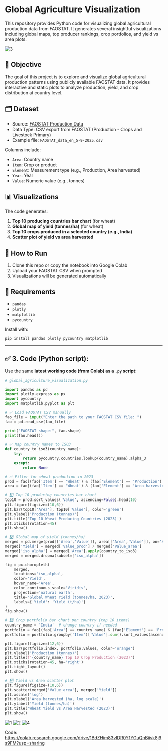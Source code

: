 # Global Agriculture Visualization

This repository provides Python code for visualizing global agricultural production data from FAOSTAT. It generates several insightful visualizations including global maps, top producer rankings, crop portfolios, and yield vs area plots.

![3](https://github.com/user-attachments/assets/5068a0d2-ac19-4acc-87c5-cd87a768c277)



## 📌 Objective

The goal of this project is to explore and visualize global agricultural production patterns using publicly available FAOSTAT data. It provides interactive and static plots to analyze production, yield, and crop distribution at country level.

## 🗂️ Dataset

- Source: [FAOSTAT Production Data](https://www.fao.org/faostat/en/#data/QC)
- Data Type: CSV export from FAOSTAT (Production - Crops and Livestock Primary)
- Example file: `FAOSTAT_data_en_5-9-2025.csv`

Columns include:
- `Area`: Country name
- `Item`: Crop or product
- `Element`: Measurement type (e.g., Production, Area harvested)
- `Year`: Year
- `Value`: Numeric value (e.g., tonnes)

## 📊 Visualizations

The code generates:
1. **Top 10 producing countries bar chart** (for wheat)
2. **Global map of yield (tonnes/ha)** (for wheat)
3. **Top 10 crops produced in a selected country (e.g., India)**
4. **Scatter plot of yield vs area harvested**

## 🚀 How to Run

1. Clone this repo or copy the notebook into Google Colab
2. Upload your FAOSTAT CSV when prompted
3. Visualizations will be generated automatically

## 📝 Requirements

- `pandas`
- `plotly`
- `matplotlib`
- `pycountry`

Install with:

```bash
pip install pandas plotly pycountry matplotlib
```


---

## ✅ **3. Code (Python script):**

Use the same **latest working code (from Colab) as a `.py` script:**

```python
# global_agriculture_visualization.py

import pandas as pd
import plotly.express as px
import pycountry
import matplotlib.pyplot as plt

# ✅ Load FAOSTAT CSV manually
fao_file = input("Enter the path to your FAOSTAT CSV file: ")
fao = pd.read_csv(fao_file)

print("FAOSTAT shape:", fao.shape)
print(fao.head())

# ✅ Map country names to ISO3
def country_to_iso3(country_name):
    try:
        return pycountry.countries.lookup(country_name).alpha_3
    except:
        return None

# ✅ Filter for wheat production in 2023
prod = fao[(fao['Item'] == 'Wheat') & (fao['Element'] == 'Production') & (fao['Year'] == 2023)]
area = fao[(fao['Item'] == 'Wheat') & (fao['Element'] == 'Area harvested') & (fao['Year'] == 2023)]

# 1️⃣ Top 10 producing countries bar chart
top10 = prod.sort_values('Value', ascending=False).head(10)
plt.figure(figsize=(10,6))
plt.bar(top10['Area'], top10['Value'], color='green')
plt.ylabel('Production (tonnes)')
plt.title('Top 10 Wheat Producing Countries (2023)')
plt.xticks(rotation=45)
plt.show()

# 2️⃣ Global map of yield (tonnes/ha)
merged = pd.merge(prod[['Area','Value']], area[['Area','Value']], on='Area', suffixes=('_prod','_area'))
merged['Yield'] = merged['Value_prod'] / merged['Value_area']
merged['iso_alpha'] = merged['Area'].apply(country_to_iso3)
merged = merged.dropna(subset=['iso_alpha'])

fig = px.choropleth(
    merged,
    locations='iso_alpha',
    color='Yield',
    hover_name='Area',
    color_continuous_scale='Viridis',
    projection='natural earth',
    title='Global Wheat Yield (tonnes/ha, 2023)',
    labels={'Yield': 'Yield (t/ha)'}
)
fig.show()

# 3️⃣ Crop portfolio bar chart per country (top 10 items)
country_name = 'India'  # change country if needed
portfolio = fao[(fao['Area'] == country_name) & (fao['Element'] == 'Production') & (fao['Year'] == 2023)]
portfolio = portfolio.groupby('Item')['Value'].sum().sort_values(ascending=False).head(10)

plt.figure(figsize=(12,6))
plt.bar(portfolio.index, portfolio.values, color='orange')
plt.ylabel('Production (tonnes)')
plt.title(f'{country_name} Top 10 Crop Production (2023)')
plt.xticks(rotation=45, ha='right')
plt.tight_layout()
plt.show()

# 4️⃣ Yield vs Area scatter plot
plt.figure(figsize=(10,6))
plt.scatter(merged['Value_area'], merged['Yield'])
plt.xscale('log')
plt.xlabel('Area harvested (ha, log scale)')
plt.ylabel('Yield (tonnes/ha)')
plt.title('Wheat Yield vs Area Harvested (2023)')
plt.show()
```
![1](https://github.com/user-attachments/assets/71267ab5-f93c-4b56-8420-af24239784f1)
![2](https://github.com/user-attachments/assets/05023928-e68a-4546-8741-3db183c886d3)
![4](https://github.com/user-attachments/assets/dc0d9b34-7277-489f-9a0b-92e3da3b9596)

Code: https://colab.research.google.com/drive/1BdZHim83vIDR0Y1YGuQnBiivk8j9s9FM?usp=sharing

